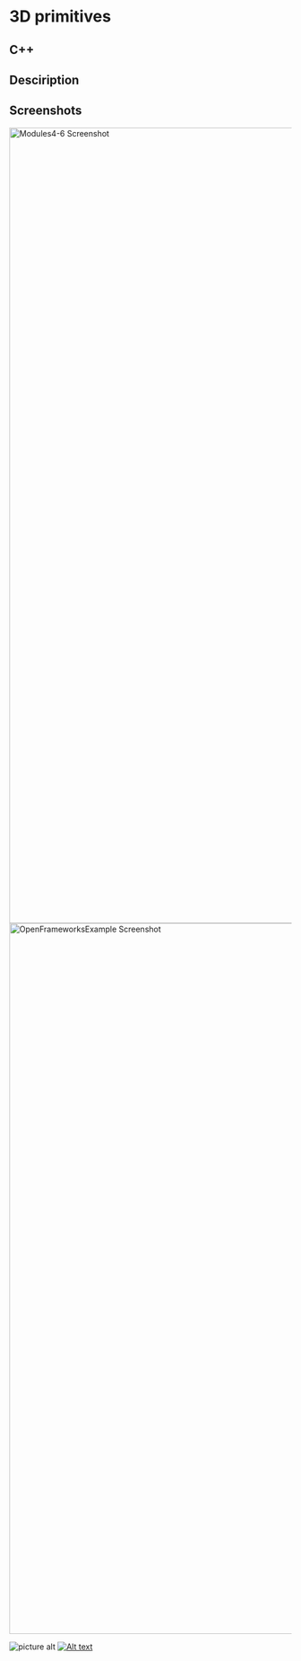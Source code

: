 
# 3D primitives #


## C++ ##


## Desciription ##



## Screenshots ##

<img width="1417" alt="Modules4-6 Screenshot" src="https://user-images.githubusercontent.com/53446399/73768203-9d444000-4746-11ea-9b00-d0f7fd57b1b1.png">

<img width="1266" alt="OpenFrameworksExample Screenshot" src="https://user-images.githubusercontent.com/53446399/73768354-d977a080-4746-11ea-8af3-b7f901cbe776.png">

![picture alt](gitty/screenshot.png/200x150 "Title is optional")
[![Alt text](https://img.youtube.com/vi/gq-CN0aJnmE/0.jpg)](https://www.youtube.com/watch?v=gq-CN0aJnmE)
